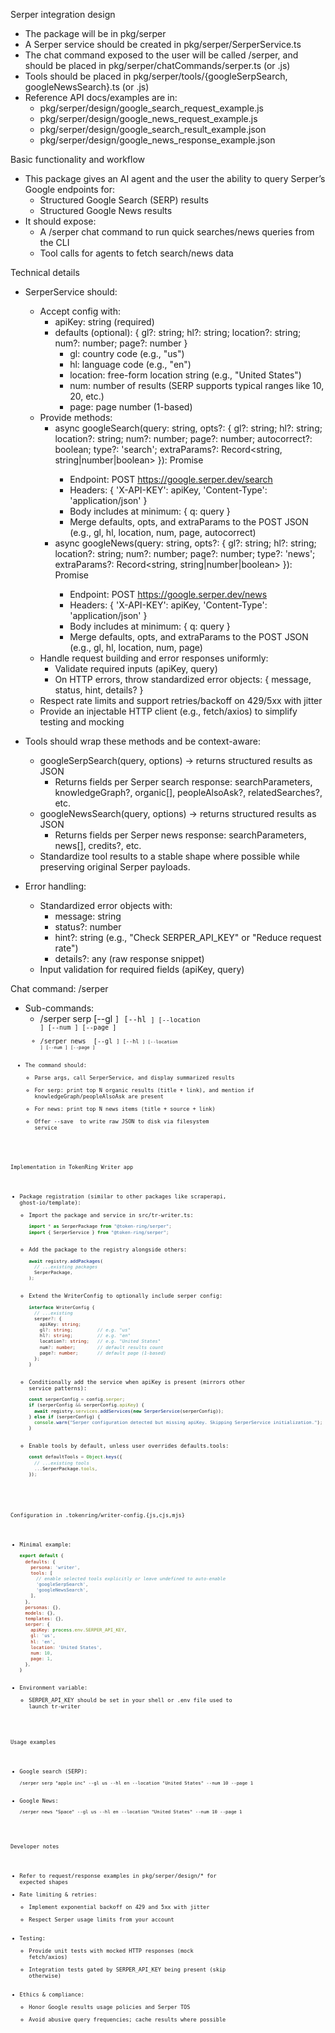 Serper integration design
- The package will be in pkg/serper
- A Serper service should be created in pkg/serper/SerperService.ts
- The chat command exposed to the user will be called /serper, and should be placed in pkg/serper/chatCommands/serper.ts (or .js)
- Tools should be placed in pkg/serper/tools/{googleSerpSearch, googleNewsSearch}.ts (or .js)
- Reference API docs/examples are in:
  - pkg/serper/design/google_search_request_example.js
  - pkg/serper/design/google_news_request_example.js
  - pkg/serper/design/google_search_result_example.json
  - pkg/serper/design/google_news_response_example.json

Basic functionality and workflow
- This package gives an AI agent and the user the ability to query Serper’s Google endpoints for:
  - Structured Google Search (SERP) results
  - Structured Google News results
- It should expose:
  - A /serper chat command to run quick searches/news queries from the CLI
  - Tool calls for agents to fetch search/news data

Technical details
- SerperService should:
  - Accept config with:
    - apiKey: string (required)
    - defaults (optional): { gl?: string; hl?: string; location?: string; num?: number; page?: number }
      - gl: country code (e.g., "us")
      - hl: language code (e.g., "en")
      - location: free-form location string (e.g., "United States")
      - num: number of results (SERP supports typical ranges like 10, 20, etc.)
      - page: page number (1-based)
  - Provide methods:
    - async googleSearch(query: string, opts?: { gl?: string; hl?: string; location?: string; num?: number; page?: number; autocorrect?: boolean; type?: 'search'; extraParams?: Record<string, string|number|boolean> }): Promise<any>
      - Endpoint: POST https://google.serper.dev/search
      - Headers: { 'X-API-KEY': apiKey, 'Content-Type': 'application/json' }
      - Body includes at minimum: { q: query }
      - Merge defaults, opts, and extraParams to the POST JSON (e.g., gl, hl, location, num, page, autocorrect)
    - async googleNews(query: string, opts?: { gl?: string; hl?: string; location?: string; num?: number; page?: number; type?: 'news'; extraParams?: Record<string, string|number|boolean> }): Promise<any>
      - Endpoint: POST https://google.serper.dev/news
      - Headers: { 'X-API-KEY': apiKey, 'Content-Type': 'application/json' }
      - Body includes at minimum: { q: query }
      - Merge defaults, opts, and extraParams to the POST JSON (e.g., gl, hl, location, num, page)
  - Handle request building and error responses uniformly:
    - Validate required inputs (apiKey, query)
    - On HTTP errors, throw standardized error objects: { message, status, hint, details? }
  - Respect rate limits and support retries/backoff on 429/5xx with jitter
  - Provide an injectable HTTP client (e.g., fetch/axios) to simplify testing and mocking

- Tools should wrap these methods and be context-aware:
  - googleSerpSearch(query, options) -> returns structured results as JSON
    - Returns fields per Serper search response: searchParameters, knowledgeGraph?, organic[], peopleAlsoAsk?, relatedSearches?, etc.
  - googleNewsSearch(query, options) -> returns structured results as JSON
    - Returns fields per Serper news response: searchParameters, news[], credits?, etc.
  - Standardize tool results to a stable shape where possible while preserving original Serper payloads.

- Error handling:
  - Standardized error objects with:
    - message: string
    - status?: number
    - hint?: string (e.g., "Check SERPER_API_KEY" or "Reduce request rate")
    - details?: any (raw response snippet)
  - Input validation for required fields (apiKey, query)

Chat command: /serper
- Sub-commands:
  - /serper serp <query> [--gl <code>] [--hl <code>] [--location <string>] [--num <n>] [--page <n>]
  - /serper news <query> [--gl <code>] [--hl <code>] [--location <string>] [--num <n>] [--page <n>]
- The command should:
  - Parse args, call SerperService, and display summarized results
  - For serp: print top N organic results (title + link), and mention if knowledgeGraph/peopleAlsoAsk are present
  - For news: print top N news items (title + source + link)
  - Offer --save <path> to write raw JSON to disk via filesystem service

Implementation in TokenRing Writer app
- Package registration (similar to other packages like scraperapi, ghost-io/template):
  - Import the package and service in src/tr-writer.ts:
    ```ts
    import * as SerperPackage from "@token-ring/serper";
    import { SerperService } from "@token-ring/serper";
    ```
  - Add the package to the registry alongside others:
    ```ts
    await registry.addPackages(
      // ...existing packages
      SerperPackage,
    );
    ```
  - Extend the WriterConfig to optionally include serper config:
    ```ts
    interface WriterConfig {
      // ...existing
      serper?: {
        apiKey: string;
        gl?: string;         // e.g. "us"
        hl?: string;         // e.g. "en"
        location?: string;   // e.g. "United States"
        num?: number;        // default results count
        page?: number;       // default page (1-based)
      };
    }
    ```
  - Conditionally add the service when apiKey is present (mirrors other service patterns):
    ```ts
    const serperConfig = config.serper;
    if (serperConfig && serperConfig.apiKey) {
      await registry.services.addServices(new SerperService(serperConfig));
    } else if (serperConfig) {
      console.warn("Serper configuration detected but missing apiKey. Skipping SerperService initialization.");
    }
    ```
  - Enable tools by default, unless user overrides defaults.tools:
    ```ts
    const defaultTools = Object.keys({
      // ...existing tools
      ...SerperPackage.tools,
    });
    ```

Configuration in .tokenring/writer-config.{js,cjs,mjs}
- Minimal example:
  ```js
  export default {
    defaults: {
      persona: 'writer',
      tools: [
        // enable selected tools explicitly or leave undefined to auto-enable
        'googleSerpSearch',
        'googleNewsSearch',
      ],
    },
    personas: {},
    models: {},
    templates: {},
    serper: {
      apiKey: process.env.SERPER_API_KEY,
      gl: 'us',
      hl: 'en',
      location: 'United States',
      num: 10,
      page: 1,
    },
  }
  ```
- Environment variable:
  - SERPER_API_KEY should be set in your shell or .env file used to launch tr-writer

Usage examples
- Google search (SERP):
  ```text
  /serper serp "apple inc" --gl us --hl en --location "United States" --num 10 --page 1
  ```
- Google News:
  ```text
  /serper news "Space" --gl us --hl en --location "United States" --num 10 --page 1
  ```

Developer notes
- Refer to request/response examples in pkg/serper/design/* for expected shapes
- Rate limiting & retries:
  - Implement exponential backoff on 429 and 5xx with jitter
  - Respect Serper usage limits from your account
- Testing:
  - Provide unit tests with mocked HTTP responses (mock fetch/axios)
  - Integration tests gated by SERPER_API_KEY being present (skip otherwise)
- Ethics & compliance:
  - Honor Google results usage policies and Serper TOS
  - Avoid abusive query frequencies; cache results where possible
